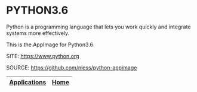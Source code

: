 # PYTHON3.6

 Python is a programming language that lets you work quickly
 and integrate systems more effectively.
 
 This is the AppImage for Python3.6
 
 SITE: https://www.python.org

 SOURCE: https://github.com/niess/python-appimage

 | [Applications](https://portable-linux-apps.github.io/apps.html) | [Home](https://portable-linux-apps.github.io)
 | --- | --- |
